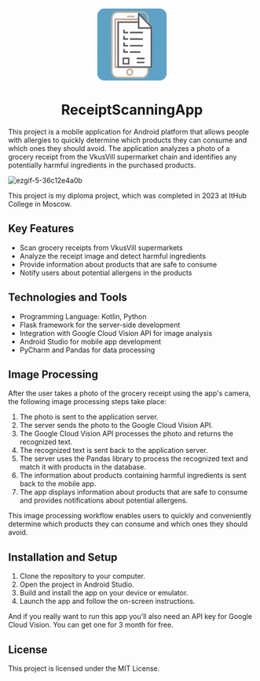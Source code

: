 <p align="center">  
  <img src="icon.png" width=150 height=150>
</p>

<h1 align="center">ReceiptScanningApp</h1>

This project is a mobile application for Android platform that allows people with allergies to quickly determine which products they can consume and which ones they should avoid. The application analyzes a photo of a grocery receipt from the VkusVill supermarket chain and identifies any potentially harmful ingredients in the purchased products.

![ezgif-5-36c12e4a0b](https://github.com/kuronekozero/ReceiptScanningAppVkusVill/assets/80159807/762d2ff6-ca3b-431a-b848-25fbca1fbc37)

This project is my diploma project, which was completed in 2023 at ItHub College in Moscow.

## Key Features

- Scan grocery receipts from VkusVill supermarkets
- Analyze the receipt image and detect harmful ingredients
- Provide information about products that are safe to consume
- Notify users about potential allergens in the products

## Technologies and Tools

- Programming Language: Kotlin, Python
- Flask framework for the server-side development
- Integration with Google Cloud Vision API for image analysis
- Android Studio for mobile app development
- PyCharm and Pandas for data processing

## Image Processing

After the user takes a photo of the grocery receipt using the app's camera, the following image processing steps take place:

1. The photo is sent to the application server.
2. The server sends the photo to the Google Cloud Vision API.
3. The Google Cloud Vision API processes the photo and returns the recognized text.
4. The recognized text is sent back to the application server.
5. The server uses the Pandas library to process the recognized text and match it with products in the database.
6. The information about products containing harmful ingredients is sent back to the mobile app.
7. The app displays information about products that are safe to consume and provides notifications about potential allergens.

This image processing workflow enables users to quickly and conveniently determine which products they can consume and which ones they should avoid.

## Installation and Setup

1. Clone the repository to your computer.
2. Open the project in Android Studio.
3. Build and install the app on your device or emulator.
4. Launch the app and follow the on-screen instructions.

And if you really want to run this app you'll also need an API key for Google Cloud Vision. You can get one for 3 month for free. 

## License

This project is licensed under the MIT License.
